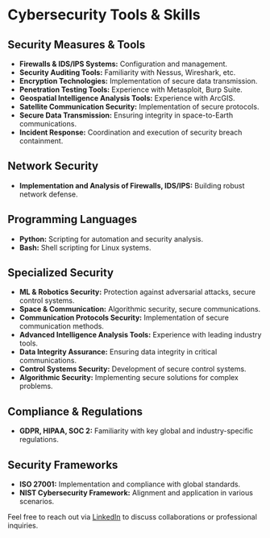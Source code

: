 # Cybersecurity Tools & Skills

## Security Measures & Tools

- **Firewalls & IDS/IPS Systems:** Configuration and management.
- **Security Auditing Tools:** Familiarity with Nessus, Wireshark, etc.
- **Encryption Technologies:** Implementation of secure data transmission.
- **Penetration Testing Tools:** Experience with Metasploit, Burp Suite.
- **Geospatial Intelligence Analysis Tools:** Experience with ArcGIS.
- **Satellite Communication Security:** Implementation of secure protocols.
- **Secure Data Transmission:** Ensuring integrity in space-to-Earth communications.
- **Incident Response:** Coordination and execution of security breach containment.

## Network Security

- **Implementation and Analysis of Firewalls, IDS/IPS:** Building robust network defense.

## Programming Languages

- **Python:** Scripting for automation and security analysis.
- **Bash:** Shell scripting for Linux systems.

## Specialized Security

- **ML & Robotics Security:** Protection against adversarial attacks, secure control systems.
- **Space & Communication:** Algorithmic security, secure communications.
- **Communication Protocols Security:** Implementation of secure communication methods.
- **Advanced Intelligence Analysis Tools:** Experience with leading industry tools.
- **Data Integrity Assurance:** Ensuring data integrity in critical communications.
- **Control Systems Security:** Development of secure control systems.
- **Algorithmic Security:** Implementing secure solutions for complex problems.

## Compliance & Regulations

- **GDPR, HIPAA, SOC 2:** Familiarity with key global and industry-specific regulations.

## Security Frameworks

- **ISO 27001:** Implementation and compliance with global standards.
- **NIST Cybersecurity Framework:** Alignment and application in various scenarios.

Feel free to reach out via [LinkedIn](https://www.linkedin.com/in/sylvesterkaczmarek/) to discuss collaborations or professional inquiries.
